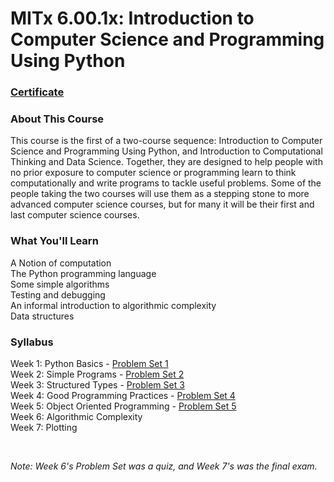 # MITx 6.00.1x: Introduction to Computer Science and Programming Using Python


### [Certificate](https://courses.edx.org/certificates/fc3a95d9c35b4d3cb3b65424e78a6b05)


### About This Course

This course is the first of a two-course sequence: Introduction to Computer Science and Programming Using Python, and Introduction to Computational Thinking and Data Science. Together, they are designed to help people with no prior exposure to computer science or programming learn to think computationally and write programs to tackle useful problems. Some of the people taking the two courses will use them as a stepping stone to more advanced computer science courses, but for many it will be their first and last computer science courses.


### What You'll Learn

A Notion of computation  
The Python programming language  
Some simple algorithms  
Testing and debugging  
An informal introduction to algorithmic complexity  
Data structures


### Syllabus

Week 1: Python Basics - [Problem Set 1](https://github.com/adamelliotfields/mitx-6001x/tree/master/problem_set-1)  
Week 2: Simple Programs - [Problem Set 2](https://github.com/adamelliotfields/mitx-6001x/tree/master/problem_set-2)  
Week 3: Structured Types - [Problem Set 3](https://github.com/adamelliotfields/mitx-6001x/tree/master/problem_set-3)  
Week 4: Good Programming Practices - [Problem Set 4](https://github.com/adamelliotfields/mitx-6001x/tree/master/problem_set-4)  
Week 5: Object Oriented Programming - [Problem Set 5](https://github.com/adamelliotfields/mitx-6001x/tree/master/problem_set-5)  
Week 6: Algorithmic Complexity  
Week 7: Plotting

<br />

*Note: Week 6's Problem Set was a quiz, and Week 7's was the final exam.*
